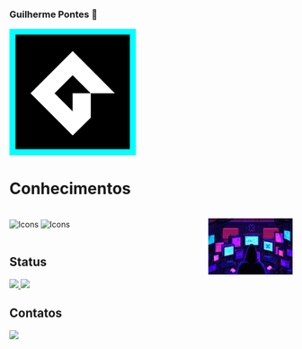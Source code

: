 ### Guilherme Pontes 👋


<div>
<img src=https://github.com/Gpontes143/Gpontes143/blob/main/Imagem/gamemaker.png?>
  </div>


#   Conhecimentos
<div style="display: inline_block"><br>
  <img align="center" alt="Icons" height="90" width="290" src="https://skillicons.dev/icons?i=js,html,css,vscode,py,java,git" />  <img align="center" alt="Icons" height="37" width="37" raw=true"> 
  
  <img align="right" height="100px" width="150px" alt="GpontesCyberpunk" src="https://github.com/Gpontes143/Gpontes143/blob/main/Imagem/cyber.gif?raw=true"/>
</div>

<br>   
  
  ## Status
<div>
<a href="https://github.com/Gpontes143/github-readme-stats">
  <img height=150em src="https://github-readme-stats.vercel.app/api?username=Gpontes143&show_icons=true&theme=midnight-purple" />
</a>
<a href="https://github.com/Gpontes143/convoychat">
  <img height=150em src="https://github-readme-stats.vercel.app/api/top-langs?username=Gpontes143&layout=compact&langs_count=8&card_width=320&theme=midnight-purple" />
</a>
</div>

  ##  Contatos
<div>
<a href="mailto:Gpontes143@gmail.com"><img src="https://img.shields.io/badge/gmail-%23DD0031.svg?&style=for-the-badge&logo=gmail&logoColor=white"/></a>




  
</div>
